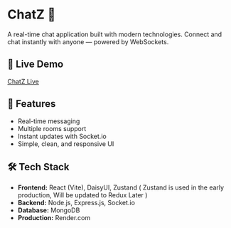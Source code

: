 # ChatZ 💬

A real-time chat application built with modern technologies. Connect and chat instantly with anyone — powered by WebSockets.

## 🔗 Live Demo  
[ChatZ Live](https://chatz-24l7.onrender.com) <!-- Replace with your actual link -->

## 📌 Features  
- Real-time messaging  
- Multiple rooms support  
- Instant updates with Socket.io  
- Simple, clean, and responsive UI  

## 🛠 Tech Stack  
- **Frontend:** React (Vite), DaisyUI, Zustand
  ( Zustand is used in the early production, Will be updated to Redux Later )
- **Backend:** Node.js, Express.js, Socket.io  
- **Database:** MongoDB
- **Production:** Render.com  
